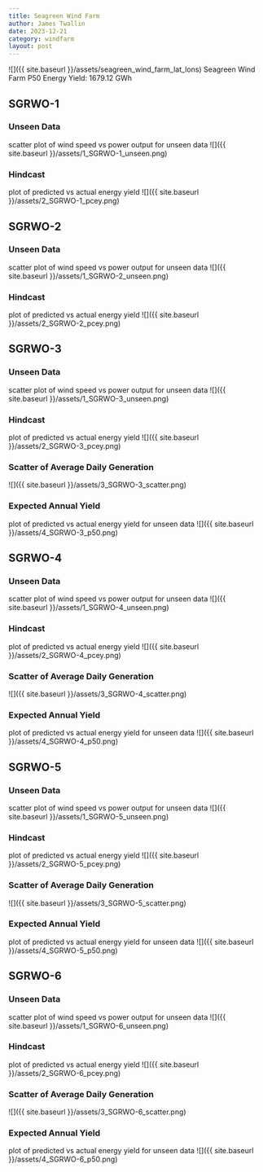 ```yaml
---
title: Seagreen Wind Farm
author: James Twallin
date: 2023-12-21
category: windfarm
layout: post
---
```

![]({{ site.baseurl }}/assets/seagreen_wind_farm_lat_lons)
Seagreen Wind Farm P50 Energy Yield: 1679.12 GWh

SGRWO-1
-------------
### Unseen Data 
scatter plot of wind speed vs power output for unseen data
![]({{ site.baseurl }}/assets/1_SGRWO-1_unseen.png)
### Hindcast 
plot of predicted vs actual energy yield
![]({{ site.baseurl }}/assets/2_SGRWO-1_pcey.png)

SGRWO-2
-------------
### Unseen Data 
scatter plot of wind speed vs power output for unseen data
![]({{ site.baseurl }}/assets/1_SGRWO-2_unseen.png)
### Hindcast 
plot of predicted vs actual energy yield
![]({{ site.baseurl }}/assets/2_SGRWO-2_pcey.png)

SGRWO-3
-------------
### Unseen Data 
scatter plot of wind speed vs power output for unseen data
![]({{ site.baseurl }}/assets/1_SGRWO-3_unseen.png)
### Hindcast 
plot of predicted vs actual energy yield
![]({{ site.baseurl }}/assets/2_SGRWO-3_pcey.png)
### Scatter of Average Daily Generation 

![]({{ site.baseurl }}/assets/3_SGRWO-3_scatter.png)
### Expected Annual Yield 
plot of predicted vs actual energy yield for unseen data
![]({{ site.baseurl }}/assets/4_SGRWO-3_p50.png)

SGRWO-4
-------------
### Unseen Data 
scatter plot of wind speed vs power output for unseen data
![]({{ site.baseurl }}/assets/1_SGRWO-4_unseen.png)
### Hindcast 
plot of predicted vs actual energy yield
![]({{ site.baseurl }}/assets/2_SGRWO-4_pcey.png)
### Scatter of Average Daily Generation 

![]({{ site.baseurl }}/assets/3_SGRWO-4_scatter.png)
### Expected Annual Yield 
plot of predicted vs actual energy yield for unseen data
![]({{ site.baseurl }}/assets/4_SGRWO-4_p50.png)

SGRWO-5
-------------
### Unseen Data 
scatter plot of wind speed vs power output for unseen data
![]({{ site.baseurl }}/assets/1_SGRWO-5_unseen.png)
### Hindcast 
plot of predicted vs actual energy yield
![]({{ site.baseurl }}/assets/2_SGRWO-5_pcey.png)
### Scatter of Average Daily Generation 

![]({{ site.baseurl }}/assets/3_SGRWO-5_scatter.png)
### Expected Annual Yield 
plot of predicted vs actual energy yield for unseen data
![]({{ site.baseurl }}/assets/4_SGRWO-5_p50.png)

SGRWO-6
-------------
### Unseen Data 
scatter plot of wind speed vs power output for unseen data
![]({{ site.baseurl }}/assets/1_SGRWO-6_unseen.png)
### Hindcast 
plot of predicted vs actual energy yield
![]({{ site.baseurl }}/assets/2_SGRWO-6_pcey.png)
### Scatter of Average Daily Generation 

![]({{ site.baseurl }}/assets/3_SGRWO-6_scatter.png)
### Expected Annual Yield 
plot of predicted vs actual energy yield for unseen data
![]({{ site.baseurl }}/assets/4_SGRWO-6_p50.png)

